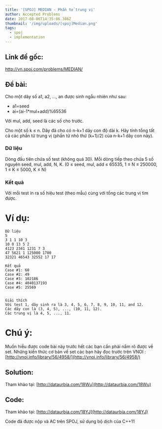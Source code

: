 ```yaml
---
title: '[SPOJ] MEDIAN - Phần tử trung vị'
author: Accepted Problems
date: 2017-08-06T14:35:06.386Z
thumbnail: '/img/uploads/[spoj]Median.png'
tags:
  - spoj
  - implementation
---
```

## Link đề gốc:

http://vn.spoj.com/problems/MEDIAN/

## Đề bài:

Cho một dãy số a1, a2, ..., an được sinh ngẫu nhiên như sau:

* a1=seed
* ai=\(ai-1\*mul+add\)%65536

Với mul, add, seed là các số cho trước.

Cho một số k ≤ n. Dãy đã cho có n-k+1 dãy con độ dài k. Hãy tính tổng tất cả các phần tử trung vị \(phần tử nhỏ thứ \(k+1\)\/2\) của n-k+1 dãy con này\).

### Dữ liệu

Dòng đầu tiên chứa số test \(không quá 30\). Mỗi dòng tiếp theo chứa 5 số nguyên seed, mul, add, N, K. \(0 ≤ seed, mul, add ≤ 65535, 1 ≤ N ≤ 250000, 1 ≤ K ≤ 5000, K ≤ N\)

### Kết quả

Với mỗi test in ra số hiệu test \(theo mẫu\) cùng với tổng các trung vị tìm được.

# Ví dụ:

```
Dữ liệu
5
3 1 1 10 3
10 0 13 5 2
4123 2341 1231 7 3
47 5621 1 125000 1700
32321 46543 32552 17 17
```

```
Kết quả
Case #1: 60
Case #2: 49
Case #3: 102186
Case #4: 4040137193
Case #5: 25569


Giải thích
Với test 1, dãy sinh ra là 3, 4, 5, 6, 7, 8, 9, 10, 11, and 12.
Các dãy con là (3, 4, 5), ..., (10, 11, 12).
Các trung vị là 4, 5, ..., 11.
```

# Chú ý:

Muốn hiểu được code bài này trước hết các bạn cần phải nắm rõ được về set. Những kiến thức cơ bản về set các bạn hãy đọc trước trên VNOI : [http://vnoi.info/library/56/4958/](http://vnoi.info/library/56/4958/)

## Solution:

Tham khảo tại: [http://dataurbia.com/18Wu](http://dataurbia.com/18Wu)

## Code:

Tham khảo tại: [http://dataurbia.com/18YJ](http://dataurbia.com/18YJ)

Code đã được nộp và AC trên SPOJ, sử dụng bộ dịch của C++11



